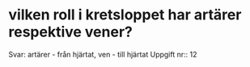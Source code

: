 # vilken roll i kretsloppet har artärer respektive vener?

Svar: artärer - från hjärtat, ven - till hjärtat
Uppgift nr:: 12